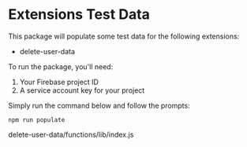 # Extensions Test Data

This package will populate some test data for the following extensions:

- delete-user-data

To run the package, you'll need:

1. Your Firebase project ID
2. A service account key for your project

Simply run the command below and follow the prompts:

```
npm run populate
```
delete-user-data/functions/lib/index.js
